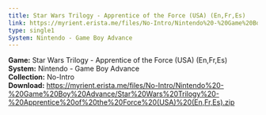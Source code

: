 ```yaml
---
title: Star Wars Trilogy - Apprentice of the Force (USA) (En,Fr,Es)
link: https://myrient.erista.me/files/No-Intro/Nintendo%20-%20Game%20Boy%20Advance/Star%20Wars%20Trilogy%20-%20Apprentice%20of%20the%20Force%20(USA)%20(En,Fr,Es).zip
type: single1
System: Nintendo - Game Boy Advance
---
```

<b>Game:</b> Star Wars Trilogy - Apprentice of the Force (USA) (En,Fr,Es)<br>
<b>System:</b> Nintendo - Game Boy Advance<br>
<b>Collection:</b> No-Intro<br>
<b>Download:</b> https://myrient.erista.me/files/No-Intro/Nintendo%20-%20Game%20Boy%20Advance/Star%20Wars%20Trilogy%20-%20Apprentice%20of%20the%20Force%20(USA)%20(En,Fr,Es).zip